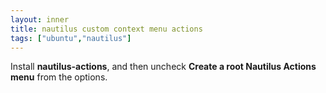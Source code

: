 ```yaml
---
layout: inner
title: nautilus custom context menu actions
tags: ["ubuntu","nautilus"]
---
```

Install <b>nautilus-actions</b>, and then uncheck <b>Create a root Nautilus Actions menu</b> from the options.
